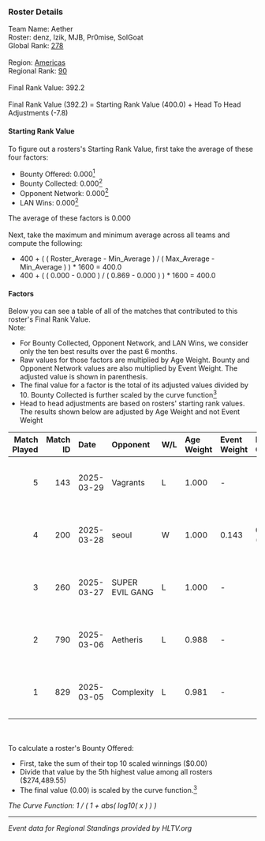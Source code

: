 ### Roster Details<br />
Team Name: Aether<br />
Roster: denz, Izik, MJB, Pr0mise, SolGoat<br />
Global Rank: [278](../../standings_global_2025_04_07.md)<br />
<br />
Region: [Americas]( ../../standings_americas_2025_04_07.md)<br />
Regional Rank: [90]( ../../standings_americas_2025_04_07.md)<br />
<br />
Final Rank Value:  392.2<br />
<br />
Final Rank Value (392.2) = Starting Rank Value (400.0) + Head To Head Adjustments (-7.8)<br />

#### Starting Rank Value<br />
To figure out a rosters's Starting Rank Value, first take the average of these four factors:<br />
- Bounty Offered: 0.000[<sup>1</sup>](#table2)
- Bounty Collected: 0.000[<sup>2</sup>](#table1)
- Opponent Network: 0.000[<sup>2</sup>](#table1)
- LAN Wins: 0.000[<sup>2</sup>](#table1)

The average of these factors is 0.000<br />
<br />
Next, take the maximum and minimum average across all teams and compute the following:<br />
- 400 + ( ( Roster_Average - Min_Average ) / ( Max_Average - Min_Average ) ) * 1600 = 400.0
- 400 + ( ( 0.000 - 0.000 ) / ( 0.869 - 0.000 ) ) * 1600 = 400.0


#### Factors<br />
Below you can see a table of all of the matches that contributed to this roster's Final Rank Value.<br />
Note:<br />

- For Bounty Collected, Opponent Network, and LAN Wins, we consider only the ten best results over the past 6 months.
- Raw values for those factors are multiplied by Age Weight. Bounty and Opponent Network values are also multiplied by Event Weight. The adjusted value is shown in parenthesis.
- The final value for a factor is the total of its adjusted values divided by 10. Bounty Collected is further scaled by the curve function[<sup>3</sup>](#curveFunction)
- Head to head adjustments are based on rosters' starting rank values. The results shown below are adjusted by Age Weight and not Event Weight
<span id="table1"></span><br />


| Match Played | Match ID | Date       | Opponent        | W/L | Age Weight | Event Weight | Bounty Collected | Opponent Network | LAN Wins  | H2H Adj. | Roster                              |
| -: | -: | :- | :- | :- | :- | :- | :- | :- | :- | -: | :- |
|            5 |      143 | 2025-03-29 | Vagrants        | L   | 1.000      | -            | -                | -                | -         |    -8.80 | denz, Izik, MJB, Pr0mise, SolGoat   |
|            4 |      200 | 2025-03-28 | seoul           | W   | 1.000      | 0.143        | 0.000 (0.000)    | 0.000 (0.000)    | 0 (0.000) |    14.80 | denz, Izik, MJB, Pr0mise, SolGoat   |
|            3 |      260 | 2025-03-27 | SUPER EVIL GANG | L   | 1.000      | -            | -                | -                | -         |    -7.01 | AtomiK, denz, MJB, Pr0mise, SolGoat |
|            2 |      790 | 2025-03-06 | Aetheris        | L   | 0.988      | -            | -                | -                | -         |    -5.90 | AtomiK, denz, MJB, Pr0mise, SolGoat |
|            1 |      829 | 2025-03-05 | Complexity      | L   | 0.981      | -            | -                | -                | -         |    -0.93 | AtomiK, denz, MJB, Pr0mise, SolGoat |

<br />
<span id="table2"></span><br />
To calculate a roster's Bounty Offered:<br />

- First, take the sum of their top 10 scaled winnings ($0.00)
- Divide that value by the 5th highest value among all rosters ($274,489.55)
- The final value (0.00) is scaled by the curve function.[<sup>3</sup>](#curveFunction)

<span id="curveFunction"></span>_The Curve Function: 1 / ( 1 + abs( log10( x ) ) )_<br />

---
_Event data for Regional Standings provided by HLTV.org_<br />
